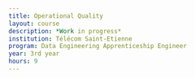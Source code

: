 ```yaml
---
title: Operational Quality
layout: course
description: *Work in progress*
institution: Télécom Saint-Etienne
program: Data Engineering Apprenticeship Engineer
year: 3rd year
hours: 9
---
```


